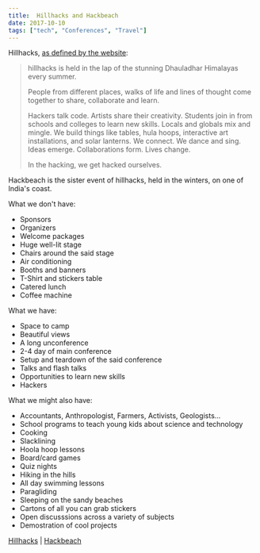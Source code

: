 ```yaml
---
title:  Hillhacks and Hackbeach
date: 2017-10-10
tags: ["tech", "Conferences", "Travel"]
---
```


Hillhacks, [as defined by the website][hillhacks]:
> hillhacks is held in the lap of the stunning Dhauladhar Himalayas every summer.<br>
>
> People from different places, walks of life and lines of thought come together to share, collaborate and learn.<br>
>
> Hackers talk code. Artists share their creativity. Students join in from schools and colleges to learn new skills. Locals and globals mix and mingle. We build things like tables, hula hoops, interactive art installations, and solar lanterns. We connect. We dance and sing. Ideas emerge. Collaborations form. Lives change.<br>
>
> In the hacking, we get hacked ourselves.<br>

Hackbeach is the sister event of hillhacks, held in the winters, on one of India's coast.

What we don't have:
- Sponsors
- Organizers
- Welcome packages
- Huge well-lit stage
- Chairs around the said stage
- Air conditioning
- Booths and banners
- T-Shirt and stickers table
- Catered lunch
- Coffee machine

What we have:
- Space to camp
- Beautiful views
- A long unconference
- 2-4 day of main conference
- Setup and teardown of the said conference
- Talks and flash talks
- Opportunities to learn new skills
- Hackers

What we might also have:
- Accountants, Anthropologist, Farmers, Activists, Geologists...
- School programs to teach young kids about science and technology
- Cooking
- Slacklining
- Hoola hoop lessons
- Board/card games
- Quiz nights
- Hiking in the hills
- All day swimming lessons
- Paragliding
- Sleeping on the sandy beaches
- Cartons of all you can grab stickers
- Open discusssions across a variety of subjects
- Demostration of cool projects

[Hillhacks][1] \| [Hackbeach][2]

[hillhacks]: https://hillhacks.in/about/
[1]: https://hillhacks.in
[2]: https://hackbeach.in
<!--more-->